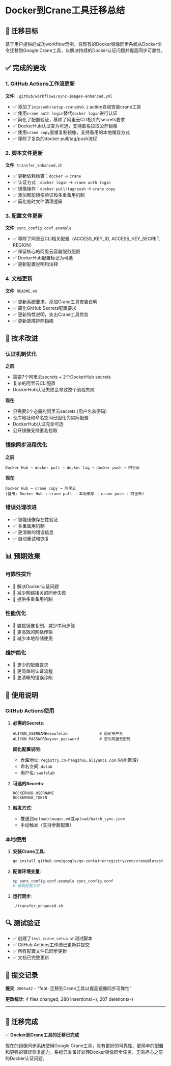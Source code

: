 # Docker到Crane工具迁移总结

## 🎯 迁移目标

基于用户提供的成功workflow示例，将现有的Docker镜像同步系统从Docker命令迁移到Google Crane工具，以解决持续的Docker认证问题并提高同步可靠性。

## ✅ 完成的更改

### 1. GitHub Actions工作流更新

**文件**: `.github/workflows/sync-images-enhanced.yml`

- ✅ 添加了`imjasonh/setup-crane@v0.1` action自动安装crane工具
- ✅ 使用`crane auth login`替代`docker login`进行认证
- ✅ 简化了配置验证，移除了阿里云CLI相关的secrets要求
- ✅ DockerHub认证变为可选，支持匿名拉取公开镜像
- ✅ 使用`crane copy`直接复制镜像，支持备用的本地缓存方式
- ✅ 移除了复杂的docker pull/tag/push流程

### 2. 脚本文件更新

**文件**: `transfer_enhanced.sh`

- ✅ 更新依赖检查：`docker` → `crane`
- ✅ 认证方式：`docker login` → `crane auth login`
- ✅ 镜像操作：`docker pull/tag/push` → `crane copy`
- ✅ 添加智能镜像验证和多重备用机制
- ✅ 简化临时文件清理逻辑

### 3. 配置文件更新

**文件**: `sync_config.conf.example`

- ✅ 移除了阿里云CLI相关配置（ACCESS_KEY_ID, ACCESS_KEY_SECRET, REGION）
- ✅ 保留核心的阿里云容器服务配置
- ✅ DockerHub配置标记为可选
- ✅ 更新配置说明和注释

### 4. 文档更新

**文件**: `README.md`

- ✅ 更新系统要求，添加Crane工具安装说明
- ✅ 简化GitHub Secrets配置要求
- ✅ 更新特性说明，突出Crane工具优势
- ✅ 更新故障排除指南

## 🔧 技术改进

### 认证机制优化

**之前**: 
- 需要7个阿里云secrets + 2个DockerHub secrets
- 复杂的阿里云CLI配置
- DockerHub认证失败会导致整个流程失败

**现在**:
- 只需要2个必需的阿里云secrets (用户名和密码)
- 仓库地址和命名空间已固化为实际配置
- DockerHub认证完全可选
- 公开镜像支持匿名拉取

### 镜像同步流程优化

**之前**: 
```
Docker Hub → docker pull → docker tag → docker push → 阿里云
```

**现在**:
```
Docker Hub → crane copy → 阿里云
(备用: Docker Hub → crane pull → 本地缓存 → crane push → 阿里云)
```

### 错误处理改进

- ✅ 智能镜像存在性验证
- ✅ 多重备用机制
- ✅ 更清晰的错误信息
- ✅ 自动重试和恢复

## 📊 预期效果

### 可靠性提升
- 🎯 解决Docker认证问题
- 🎯 减少网络相关的同步失败
- 🎯 提供多重备用机制

### 性能优化
- 🎯 直接镜像复制，减少中间步骤
- 🎯 更高效的网络传输
- 🎯 减少本地存储使用

### 维护简化
- 🎯 更少的配置要求
- 🎯 更简单的认证流程
- 🎯 更清晰的错误诊断

## 🚀 使用说明

### GitHub Actions使用

1. **必需的Secrets**:
   ```
   ALIYUN_USERNAME=swufelab              # 固定用户名
   ALIYUN_PASSWORD=your_password         # 您的阿里云密码
   ```
   
   **固化配置说明**:
   - 仓库地址: `registry.cn-hangzhou.aliyuncs.com` (杭州区域)
   - 命名空间: `dslab`
   - 用户名: `swufelab`

2. **可选的Secrets**:
   ```
   DOCKERHUB_USERNAME
   DOCKERHUB_TOKEN
   ```

3. **触发方式**:
   - 推送到`upload/images.md`或`upload/batch_sync.json`
   - 手动触发（支持参数配置）

### 本地使用

1. **安装Crane工具**:
   ```bash
   go install github.com/google/go-containerregistry/cmd/crane@latest
   ```

2. **配置环境变量**:
   ```bash
   cp sync_config.conf.example sync_config.conf
   # 编辑配置文件
   ```

3. **运行同步**:
   ```bash
   ./transfer_enhanced.sh
   ```

## 🔍 测试验证

- ✅ 创建了`test_crane_setup.sh`测试脚本
- ✅ GitHub Actions工作流已更新并提交
- ✅ 所有配置文件已同步更新
- ✅ 文档已完整更新

## 📝 提交记录

**提交**: `2805a42` - "feat: 迁移到Crane工具以提高镜像同步可靠性"

**更改统计**: 4 files changed, 280 insertions(+), 207 deletions(-)

---

## 🎉 迁移完成

✅ **Docker到Crane工具的迁移已完成**

现在的镜像同步系统使用Google Crane工具，具有更好的可靠性、更简单的配置和更强的错误恢复能力。系统已准备好处理Docker镜像同步任务，无需担心之前的Docker认证问题。